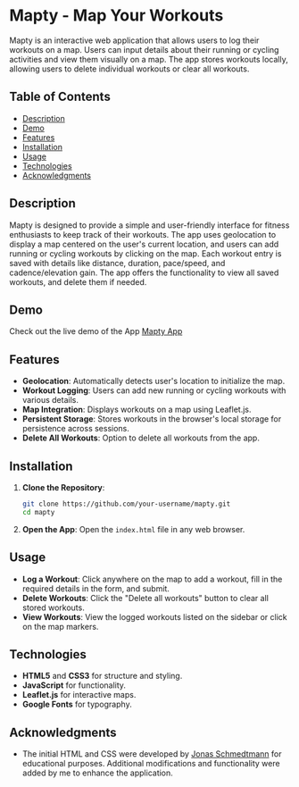 # Mapty - Map Your Workouts

Mapty is an interactive web application that allows users to log their workouts on a map. Users can input details about their running or cycling activities and view them visually on a map. The app stores workouts locally, allowing users to delete individual workouts or clear all workouts.

## Table of Contents

- [Description](#description)
- [Demo](#demo)
- [Features](#features)
- [Installation](#installation)
- [Usage](#usage)
- [Technologies](#technologies)
- [Acknowledgments](#acknowledgments)

## Description

Mapty is designed to provide a simple and user-friendly interface for fitness enthusiasts to keep track of their workouts. The app uses geolocation to display a map centered on the user's current location, and users can add running or cycling workouts by clicking on the map. Each workout entry is saved with details like distance, duration, pace/speed, and cadence/elevation gain. The app offers the functionality to view all saved workouts, and delete them if needed.

## Demo

Check out the live demo of the App [Mapty App](https://mapty-alahmady.netlify.app/)

## Features

- **Geolocation**: Automatically detects user's location to initialize the map.
- **Workout Logging**: Users can add new running or cycling workouts with various details.
- **Map Integration**: Displays workouts on a map using Leaflet.js.
- **Persistent Storage**: Stores workouts in the browser's local storage for persistence across sessions.
- **Delete All Workouts**: Option to delete all workouts from the app.

## Installation

1. **Clone the Repository**:
   ```bash
   git clone https://github.com/your-username/mapty.git
   cd mapty
   ```
2. **Open the App**: Open the `index.html` file in any web browser.

## Usage

- **Log a Workout**: Click anywhere on the map to add a workout, fill in the required details in the form, and submit.
- **Delete Workouts**: Click the "Delete all workouts" button to clear all stored workouts.
- **View Workouts**: View the logged workouts listed on the sidebar or click on the map markers.

## Technologies

- **HTML5** and **CSS3** for structure and styling.
- **JavaScript** for functionality.
- **Leaflet.js** for interactive maps.
- **Google Fonts** for typography.

## Acknowledgments

- The initial HTML and CSS were developed by [Jonas Schmedtmann](https://twitter.com/jonasschmedtman) for educational purposes. Additional modifications and functionality were added by me to enhance the application.
